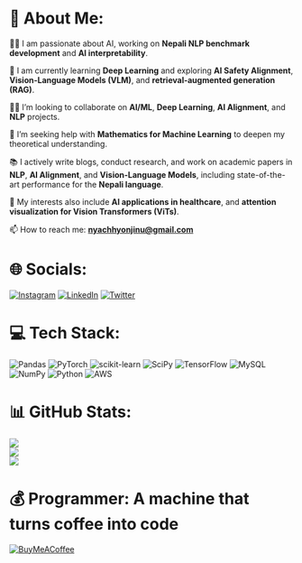 # 💫 About Me:  
👩‍💻 I am passionate about AI, working on **Nepali NLP benchmark development** and **AI interpretability**.  

🧠 I am currently learning **Deep Learning** and exploring **AI Safety Alignment**, **Vision-Language Models (VLM)**, and **retrieval-augmented generation (RAG)**.  

👯‍♀️ I’m looking to collaborate on **AI/ML**, **Deep Learning**, **AI Alignment**, and **NLP** projects.  

🤔 I’m seeking help with **Mathematics for Machine Learning** to deepen my theoretical understanding.  

📚 I actively write blogs, conduct research, and work on academic papers in **NLP**, **AI Alignment**, and **Vision-Language Models**, including state-of-the-art performance for the **Nepali language**.  

🌟 My interests also include **AI applications in healthcare**, and **attention visualization for Vision Transformers (ViTs)**.  

📫 How to reach me: **nyachhyonjinu@gmail.com**  


# 🌐 Socials:
[![Instagram](https://img.shields.io/badge/Instagram-%23E4405F.svg?logo=Instagram&logoColor=white)](https://instagram.com/jinunyachhyon) [![LinkedIn](https://img.shields.io/badge/LinkedIn-%230077B5.svg?logo=linkedin&logoColor=white)](https://linkedin.com/in/jinu-nyachhyon-982423aa) [![Twitter](https://img.shields.io/badge/Twitter-%231DA1F2.svg?logo=Twitter&logoColor=white)](https://twitter.com/nyachhyonjinu) 


# 💻 Tech Stack:
![Pandas](https://img.shields.io/badge/pandas-%23150458.svg?style=for-the-badge&logo=pandas&logoColor=white) ![PyTorch](https://img.shields.io/badge/PyTorch-%23EE4C2C.svg?style=for-the-badge&logo=PyTorch&logoColor=white) ![scikit-learn](https://img.shields.io/badge/scikit--learn-%23F7931E.svg?style=for-the-badge&logo=scikit-learn&logoColor=white) ![SciPy](https://img.shields.io/badge/SciPy-%230C55A5.svg?style=for-the-badge&logo=scipy&logoColor=%white) ![TensorFlow](https://img.shields.io/badge/TensorFlow-%23FF6F00.svg?style=for-the-badge&logo=TensorFlow&logoColor=white) ![MySQL](https://img.shields.io/badge/mysql-%2300f.svg?style=for-the-badge&logo=mysql&logoColor=white) ![NumPy](https://img.shields.io/badge/numpy-%23013243.svg?style=for-the-badge&logo=numpy&logoColor=white) ![Python](https://img.shields.io/badge/python-3670A0?style=for-the-badge&logo=python&logoColor=ffdd54) ![AWS](https://img.shields.io/badge/AWS-%23FF9900.svg?style=for-the-badge&logo=amazon-aws&logoColor=white)


# 📊 GitHub Stats:
![](https://github-readme-stats.vercel.app/api?username=jinunyachhyon&theme=highcontrast&hide_border=false&include_all_commits=true&count_private=true)<br/>
![](https://github-readme-streak-stats.herokuapp.com/?user=jinunyachhyon&theme=highcontrast&hide_border=false)<br/>
![](https://github-readme-stats.vercel.app/api/top-langs/?username=jinunyachhyon&theme=highcontrast&hide_border=false&include_all_commits=true&count_private=true&layout=compact)


# 💰 Programmer: A machine that turns coffee into code
[![BuyMeACoffee](https://img.shields.io/badge/Buy%20Me%20a%20Coffee-ffdd00?style=for-the-badge&logo=buy-me-a-coffee&logoColor=black)](https://buymeacoffee.com/jinunyachhyon) 

 
